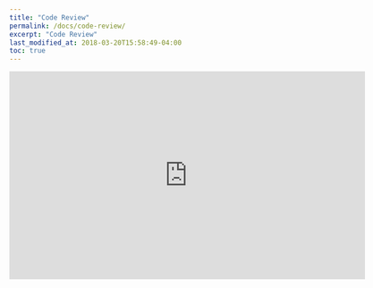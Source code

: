 ```yaml
---
title: "Code Review"
permalink: /docs/code-review/
excerpt: "Code Review"
last_modified_at: 2018-03-20T15:58:49-04:00
toc: true
---
```


<iframe src="https://docs.google.com/presentation/d/e/2PACX-1vQRg6oS1EGI55jd3B29solMEfxJXaQb6BgGiB1iwhLMYaKPUR3zWDV9U2HojPKvnk73U4vIPxyL6j_w/embed?start=false&loop=false&delayms=3000" frameborder="0" width="636" height="372" allowfullscreen="true" mozallowfullscreen="true" webkitallowfullscreen="true"></iframe>
